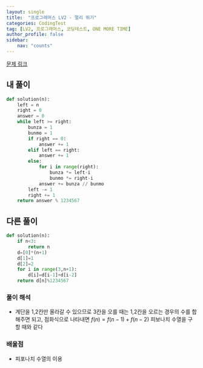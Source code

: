 ```yaml
---
layout: single
title:  "프로그래머스 LV2 - 멀리 뛰기"
categories: CodingTest
tag: [LV2, 프로그래머스, 코딩테스트, ONE MORE TIME]
author_profile: false
sidebar: 
    nav: "counts"
---
```


[문제 링크](https://school.programmers.co.kr/learn/courses/30/lessons/12914)

## 내 풀이
```python
def solution(n):
    left = n
    right = 0
    answer = 0
    while left >= right:
        bunza = 1
        bunmo = 1
        if right == 0:
            answer += 1
        elif left == right:
            answer += 1
        else:
            for i in range(right):
                bunza *= left-i
                bunmo *= right-i
            answer += bunza // bunmo
        left -= 1
        right += 1
    return answer % 1234567
```

## 다른 풀이
```python
def solution(n):
    if n<3:
        return n
    d=[0]*(n+1)
    d[1]=1
    d[2]=2
    for i in range(3,n+1):
        d[i]=d[i-1]+d[i-2]
    return d[n]%1234567
```

### 풀이 해석
- 계단을 1,2칸만 올라갈 수 있으므로 3칸을 오를 때는 1,2칸을 오르는 경우의 수를 합해주면 되고, 점화식으로 나타내면 $f(n) = f(n-1) + f(n-2)$ 피보나치 수열을 구할 때와 같다

### 배울점
- 피포나치 수열의 이용